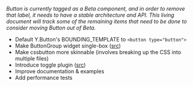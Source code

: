 *Button is currently tagged as a Beta component, and in order to remove that label, it needs to have a stable architecture and API.  This living document will track some of the remaining items that need to be done to consider moving Button out of Beta.*

* Default Y.Button's BOUNDING_TEMPLATE to `<button type="button">`
* Make ButtonGroup widget single-box ([src](https://github.com/yui/yui3/pull/1125#issuecomment-24051371))
* Make cssbutton more skinnable (involves breaking up the CSS into multiple files)
* Introduce toggle plugin ([src](https://github.com/yui/yui3/blob/master/src/button/js/button.js#L183))
* Improve documentation & examples
* Add performance tests